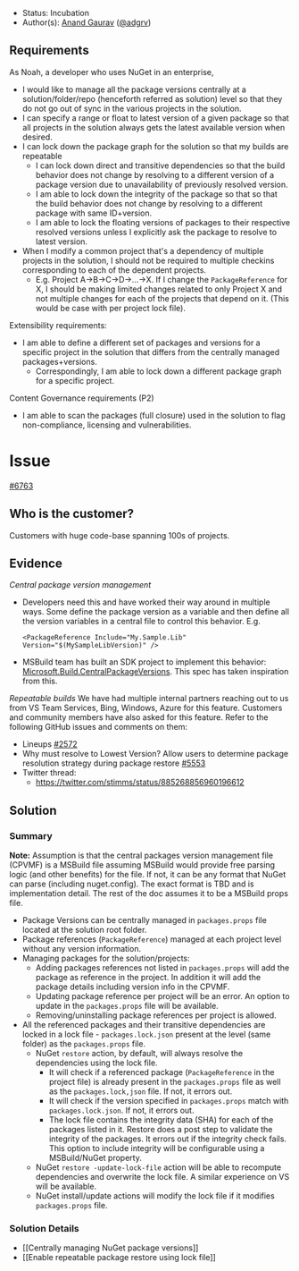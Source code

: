 * Status: Incubation
* Author(s): [Anand Gaurav](https://github.com/anangaur) ([@adgrv](https://twitter.com/adgrv))

## Requirements

As Noah, a developer who uses NuGet in an enterprise,
* I would like to manage all the package versions centrally at a solution/folder/repo (henceforth referred as solution) level so that they do not go out of sync in the various projects in the solution.
* I can specify a range or float to latest version of a given package so that all projects in the solution always gets the latest available version when desired.
* I can lock down the package graph for the solution so that my builds are repeatable
  * I can lock down direct and transitive dependencies so that the build behavior does not change by resolving to a different version of a package version due to unavailability of previously resolved version.
  * I am able to lock down the integrity of the package so that so that the build behavior does not change by resolving to a different package with same ID+version. 
  * I am able to lock the floating versions of packages to their respective resolved versions unless I explicitly ask the package to resolve to latest version. 
* When I modify a common project that's a dependency of multiple projects in the solution, I should not be required to multiple checkins corresponding to each of the dependent projects.
  * E.g. Project A->B->C->D->...->X. If I change the `PackageReference` for X, I should be making limited changes related to only Project X and not multiple changes for each of the projects that depend on it. (This would be case with per project lock file).

Extensibility requirements:
* I am able to define a different set of packages and versions for a specific project in the solution that differs from the centrally managed packages+versions.
  * Correspondingly, I am able to lock down a different package graph for a specific project.

Content Governance requirements (P2)
* I am able to scan the packages (full closure) used in the solution to flag non-compliance, licensing and vulnerabilities.

# Issue 
[#6763](https://github.com/NuGet/Home/issues/6763)

## Who is the customer?
Customers with huge code-base spanning 100s of projects. 

## Evidence

*Central package version management*
* Developers need this and have worked their way around in multiple ways. Some define the package version as a variable and then define all the version variables in a central file to control this behavior. E.g.
  ```
  <PackageReference Include="My.Sample.Lib" Version="$(MySampleLibVersion)" />
  ```
* MSBuild team has built an SDK project to implement this behavior: [Microsoft.Build.CentralPackageVersions](https://github.com/Microsoft/MSBuildSdks/tree/master/src/CentralPackageVersions#microsoftbuildcentralpackageversions). This spec has taken inspiration from this.
 
*Repeatable builds*
We have had multiple internal partners reaching out to us from VS Team Services, Bing, Windows, Azure for this feature. Customers and community members have also asked for this feature. Refer to the following GitHub issues and comments on them:
* Lineups [#2572](https://github.com/NuGet/Home/issues/2572) 
* Why must resolve to Lowest Version? Allow users to determine package resolution strategy during package restore [#5553](https://github.com/NuGet/Home/issues/5553) 
* Twitter thread:
  * https://twitter.com/stimms/status/885268856960196612

## Solution

### Summary

**Note:**  Assumption is that the central packages version management file (CPVMF) is a MSBuild file assuming MSBuild would provide free parsing logic (and other benefits) for the file. If not, it can be any format that NuGet can parse (including nuget.config). The exact format is TBD and is implementation detail. The rest of the doc assumes it to be a MSBuild props file. 
 
* Package Versions can be centrally managed in `packages.props` file located at the solution root folder.
* Package references (`PackageReference`) managed at each project level without any version information.
* Managing packages for the solution/projects:
  * Adding packages references not listed in `packages.props` will add the package as reference in the project. In addition it will add the package details including version info in the CPVMF.
  * Updating package reference per project will be an error. An option to update in the `packages.props` file will be available.
  * Removing/uninstalling package references per project is allowed. 
* All the referenced packages and their transitive dependencies are locked in a lock file - `packages.lock.json` present at the level (same folder) as the `packages.props` file.
  * NuGet `restore` action, by default, will always resolve the dependencies using the lock file.
    * It will check if a referenced package (`PackageReference` in the project file) is already present in the `packages.props` file as well as the `packages.lock,json` file. If not, it errors out.
    * It will check if the version specified in `packages.props` match with `packages.lock.json`. If not, it errors out.
    * The lock file contains the integrity data (SHA) for each of the packages listed in it. Restore does a post step to validate the integrity of the packages. It errors out if the integrity check fails. This option to include integrity will be configurable using a MSBuild/NuGet property.
  * NuGet `restore -update-lock-file` action will be able to recompute dependencies and overwrite the lock file. A similar experience on VS will be available.
  * NuGet install/update actions will modify the lock file if it modifies `packages.props` file.

### Solution Details
* [[Centrally managing NuGet package versions]]
* [[Enable repeatable package restore using lock file]]